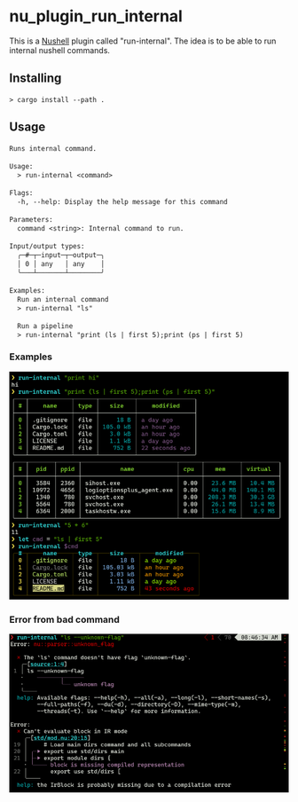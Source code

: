 # nu_plugin_run_internal

This is a [Nushell](https://nushell.sh/) plugin called "run-internal". The idea is to be able to run internal nushell commands.

## Installing

```nushell
> cargo install --path .
```

## Usage

```
Runs internal command.

Usage:
  > run-internal <command>

Flags:
  -h, --help: Display the help message for this command

Parameters:
  command <string>: Internal command to run.

Input/output types:
  ╭─#─┬─input─┬─output─╮
  │ 0 │ any   │ any    │
  ╰───┴───────┴────────╯

Examples:
  Run an internal command
  > run-internal "ls"

  Run a pipeline
  > run-internal "print (ls | first 5);print (ps | first 5)
```

### Examples
![alt text](examples.png)

### Error from bad command
![alt text](bad_flag_error.png)